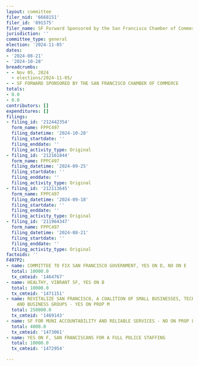 ```yaml
---
layout: committee
filer_nid: '6668151'
filer_id: '891575'
filer_name: SF Forward Sponsored by the San Francisco Chamber of Commerce
jurisdiction: ''
committee_type: general
election: '2024-11-05'
dates:
- '2024-08-21'
- '2024-10-28'
breadcrumbs:
- - Nov 05, 2024
  - elections/2024-11-05/
- - SF FORWARD SPONSORED BY THE SAN FRANCISCO CHAMBER OF COMMERCE
totals:
- 0.0
- 0.0
contributors: []
expenditures: []
filings:
- filing_id: '212442354'
  form_name: FPPC497
  filing_datetime: '2024-10-28'
  filing_startdate: ''
  filing_enddate: ''
  filing_activity_type: Original
- filing_id: '212161844'
  form_name: FPPC497
  filing_datetime: '2024-09-25'
  filing_startdate: ''
  filing_enddate: ''
  filing_activity_type: Original
- filing_id: '212113645'
  form_name: FPPC497
  filing_datetime: '2024-09-18'
  filing_startdate: ''
  filing_enddate: ''
  filing_activity_type: Original
- filing_id: '211964347'
  form_name: FPPC497
  filing_datetime: '2024-08-21'
  filing_startdate: ''
  filing_enddate: ''
  filing_activity_type: Original
factoids: ''
F497P2:
- name: COMMITTEE TO FIX SAN FRANCISCO GOVERNMENT, YES ON D, NO ON E
  total: 10000.0
  tx_cmteid: '1464767'
- name: HEALTHY, VIBRANT SF, YES ON B
  total: 10000.0
  tx_cmteid: '1471151'
- name: REVITALIZE SAN FRANCISCO, A COALITION OF SMALL BUSINESSES, TECH COMPANIES
    AND BUSINESS GROUPS - YES ON PROP M
  total: 250000.0
  tx_cmteid: '1469143'
- name: SF FOR MUNI ACCOUNTABILITY AND RELIABLE SERVICES - NO ON PROP L
  total: 4000.0
  tx_cmteid: '1473061'
- name: YES ON F, SAN FRANCISCANS FOR A FULL POLICE STAFFING
  total: 10000.0
  tx_cmteid: '1472954'

---
```


